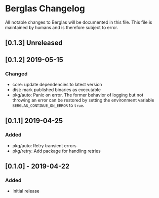 # Berglas Changelog

All notable changes to Berglas will be documented in this file. This file is maintained by humans and is therefore subject to error.

## [0.1.3] Unreleased

## [0.1.2] 2019-05-15
### Changed
- core: update dependencies to latest version
- dist: mark published binaries as executable
- pkg/auto: Panic on error. The former behavior of logging but not throwing an
  error can be restored by setting the environment variable
  `BERGLAS_CONTINUE_ON_ERROR` to `true`.

## [0.1.1] 2019-04-25
### Added
- pkg/auto: Retry transient errors
- pkg/retry: Add package for handling retries

## [0.1.0] - 2019-04-22
### Added
- Initial release
